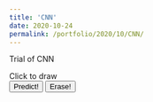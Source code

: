 ```yaml
--- 
title: 'CNN' 
date: 2020-10-24 
permalink: /portfolio/2020/10/CNN/ 
---
```


Trial of CNN

<div id="canvas">Click to draw<br/></div>
<script src="https://cdn.jsdelivr.net/npm/@tensorflow/tfjs@2.0.0/dist/tf.min.js"></script>
<button onclick="predict(canvas)">Predict!</button> 
<button onclick="erase(canvas)">Erase!</button> 
<script> 
function create_container() {
    // Creates a new canvas element and appends it as a child
    // to the parent element, and returns the reference to
    // the newly created canvas element
    function createCanvas(parent, width, height) {
        var canvas = {};
        canvas.node = document.createElement('canvas');
        canvas.context = canvas.node.getContext('2d');
        canvas.node.width = width || 100;
        canvas.node.height = height || 100;
        parent.appendChild(canvas.node);
        return canvas;
    }
    function init(container, width, height, fillColor) {
        var canvas = createCanvas(container, width, height);
        var ctx = canvas.context;
        // define a custom fillCircle method
        ctx.fillCircle = function(x, y, radius, fillColor) {
            this.fillStyle = fillColor;
            this.beginPath();
            this.moveTo(x, y);
            this.arc(x, y, radius, 0, Math.PI * 2, false);
            this.fill();
        };
        ctx.clearTo = function(fillColor) {
            ctx.fillStyle = fillColor;
            ctx.fillRect(0, 0, width, height);
        };
        ctx.clearTo(fillColor || "#ddd");
        // bind mouse events
        canvas.node.onmousemove = function(e) {
            if (!canvas.isDrawing) {
               return;
            }
            var x = e.pageX - this.offsetLeft;
            var y = e.pageY - this.offsetTop;
            var radius = 10; // or whatever
            var fillColor = '#FF0000';
            ctx.fillCircle(x, y, radius, fillColor);
        };
        canvas.node.onmousedown = function(e) {
            canvas.isDrawing = true;
        };
        canvas.node.onmouseup = function(e) {
            canvas.isDrawing = false;
        };
        return canvas
    }
    var container = document.getElementById('canvas');
    var canvas  = init(container, 200,200, '#0000');
		return canvas
}
var canvas = create_container();
function predict(canvas){
var gfg = canvas.node.getContext("2d")
var g =  gfg.getImageData(0, 0, 200, 200); 
const tens = tf.browser.fromPixels(g,1).resizeNearestNeighbor([28, 28]).div(255)
console.log(tens.print())
console.log(tens.shape)
console.log('going to load model')
let model = load_model();
console.log('finished loading')
model.then(model => {
    const prediction = model.predict(tens.reshape([1, 28, 28, 1]),);
    console.log('done?')
    console.log(prediction);});}
async function load_model() {
    let m = await tf.loadLayersModel('files\model.json')
    console.log(typeof m)
    console.log('loading?')
    return m;
}
let model = load_model();
function erase(canvas){
const context = canvas.node.getContext('2d');
context.clearRect(0, 0, canvas.node.width, canvas.node.height);
}
</script>
